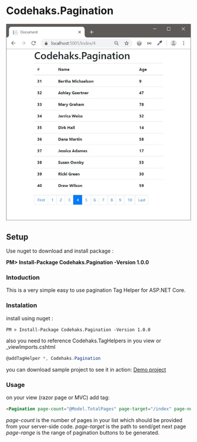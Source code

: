 # Codehaks.Pagination

![alt text](https://github.com/codehaks/Codehaks.Pagination/blob/master/pagination.JPG "codehaks.pagination")

## Setup
Use nuget to download and install package :

**PM> Install-Package Codehaks.Pagination -Version 1.0.0**

### Intoduction
This is a very simple easy to use pagination Tag Helper for ASP.NET Core.

### Instalation
install using nuget :
~~~code
PM > Install-Package Codehaks.Pagination -Version 1.0.0
~~~

also you need to reference Codehaks.TagHelpers in you view or _viewImports.cshtml 
~~~csharp
@addTagHelper *, Codehaks.Pagination
~~~

you can download sample project to see it in action:
[Demo project](https://github.com/codehaks/Codehaks.Pagination/tree/master/PeopleApp)

### Usage
on your view (razor page or MVC) add <Pagination> tag:
  ~~~html
  <Pagination page-count="@Model.TotalPages" page-target="/index" page-number="@Model.PageNumber" page-range="10"></Pagination>
  ~~~
  
 *page-count* is the number of pages in your list which should be provided from your server-side code.
 *page-target* is the path to send/get next page
 *page-range* is the range of pagination buttons to be generated. 
